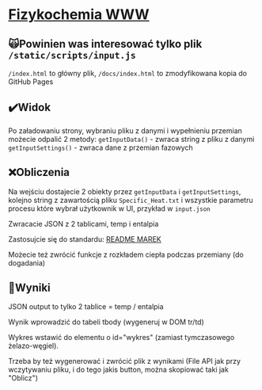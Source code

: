 # [Fizykochemia WWW](https://kamilluc.github.io/fizykochemia/) 

## 🙀Powinien was interesować tylko plik `/static/scripts/input.js` 
`/index.html` to główny plik, `/docs/index.html` to zmodyfikowana kopia do GitHub Pages

## ✔️Widok
Po załadowaniu strony, wybraniu pliku z danymi i wypełnieniu przemian możecie odpalić 2 metody:
`getInputData()` - zwraca string z pliku z danymi
`getInputSettings()` - zwraca dane z przemian fazowych

## ❌Obliczenia
Na wejściu dostajecie 2 obiekty przez `getInputData` i `getInputSettings`, kolejno string z zawartością pliku `Specific_Heat.txt` i wszystkie parametru procesu które wybrał użytkownik w UI, przykład w `input.json`

Zwracacie JSON z 2 tablicami, temp i entalpia

Zastosujcie się do standardu: [README MAREK](https://github.com/kamilluc/fizykochemia/tree/marek)

Możecie też zwrócić funkcje z rozkładem ciepła podczas przemiany (do dogadania)

## 🔱Wyniki
JSON output to tylko 2 tablice = temp / entalpia

Wynik wprowadzić do tabeli tbody (wygeneruj w DOM tr/td)

Wykres wstawić do elementu o id="wykres" (zamiast tymczasowego żelazo-węgiel).

Trzeba by też wygenerować i zwrócić plik z wynikami (File API jak przy wczytywaniu pliku, i do tego jakis button, można skopiować taki jak "Oblicz")


